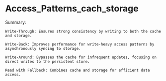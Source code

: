 # Access_Patterns_cach_storage

Summary:

    Write-Through: Ensures strong consistency by writing to both the cache and storage.

    Write-Back: Improves performance for write-heavy access patterns by asynchronously syncing to storage.

    Write-Around: Bypasses the cache for infrequent updates, focusing on direct writes to the persistent store.

    Read with Fallback: Combines cache and storage for efficient data access.
